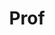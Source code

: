 ---
layout: person
given: Colm-cille
preferred: Colm
family: Caulfied
department: Department of Applied Maths and Theoretical Physics
title: Prof
job_title: Professor of Environmental and Industrial Fluid Dynamics
crsid: cpc12
image: /assets/uploads/Caulfied_Colm-cille.jpg
webpage: https://www.damtp.cam.ac.uk/person/cpc12
biography: 'Professor Colm-cille Caulfield holds a joint appointment in the Department
  of Applied Mathematics and Theoretical Physics and the Institute for Energy and
  Environmental Flows. The IEEF is a multi-disciplinary research centre devoted to
  fundamental studies of problems related to the energy industry and associated environmental
  impacts, defined in the broadest sense. It brings together industrialists and academics
  with expertise in applied mathematics, earth sciences, engineering and chemistry.


  Professor Caulfield is interested in working as part of such diverse teams to study
  various fluid flows in the environment, particularly in cases where density differences
  play a dynamical role. Of course, density differences, (due to temperature or composition
  variation) are ubiquitous in the environment. Understanding the fundamental properties
  of the associated fluid dynamics is key to ensuring sustainable human activity.
  To name just three important examples, understanding how density differences affect
  fluid flows can allow strategies to be developed to model the climate system, to
  deal with the dispersion of pollutants, or to minimise energy consumption within
  buildings.'
category: '[''steering-group'']'
---